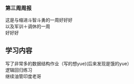 ### 第三周周报
这是与缩进斗智斗勇的一周好好好   
以及军训＋调休的一周   
好好好
## 学习内容
写了非常多的数据结构作业（写的想yue)(后来发现是饿的yue）   
逻辑回归练习   
继续油管印度老哥
